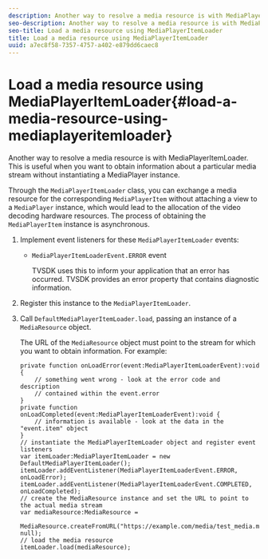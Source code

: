 ```yaml
---
description: Another way to resolve a media resource is with MediaPlayerItemLoader. This is useful when you want to obtain information about a particular media stream without instantiating a MediaPlayer instance.
seo-description: Another way to resolve a media resource is with MediaPlayerItemLoader. This is useful when you want to obtain information about a particular media stream without instantiating a MediaPlayer instance.
seo-title: Load a media resource using MediaPlayerItemLoader
title: Load a media resource using MediaPlayerItemLoader
uuid: a7ec8f58-7357-4757-a402-e879dd6caec8
---
```


# Load a media resource using MediaPlayerItemLoader{#load-a-media-resource-using-mediaplayeritemloader}

Another way to resolve a media resource is with MediaPlayerItemLoader. This is useful when you want to obtain information about a particular media stream without instantiating a MediaPlayer instance.

Through the `MediaPlayerItemLoader` class, you can exchange a media resource for the corresponding `MediaPlayerItem` without attaching a view to a `MediaPlayer` instance, which would lead to the allocation of the video decoding hardware resources. The process of obtaining the `MediaPlayerItem` instance is asynchronous. 

1. Implement event listeners for these `MediaPlayerItemLoader` events:

    * `MediaPlayerItemLoaderEvent.ERROR` event

      TVSDK uses this to inform your application that an error has occurred. TVSDK provides an error property that contains diagnostic information.

1. Register this instance to the `MediaPlayerItemLoader`.
1. Call `DefaultMediaPlayerItemLoader.load`, passing an instance of a `MediaResource` object.

   The URL of the `MediaResource` object must point to the stream for which you want to obtain information. For example: 

   ```
   private function onLoadError(event:MediaPlayerItemLoaderEvent):void { 
       // something went wrong - look at the error code and description 
       // contained within the event.error 
   } 
   private function onLoadCompleted(event:MediaPlayerItemLoaderEvent):void { 
       // information is available - look at the data in the "event.item" object 
   } 
   // instantiate the MediaPlayerItemLoader object and register event listeners 
   var itemLoader:MediaPlayerItemLoader = new DefaultMediaPlayerItemLoader(); 
   itemLoader.addEventListener(MediaPlayerItemLoaderEvent.ERROR, onLoadError); 
   itemLoader.addEventListener(MediaPlayerItemLoaderEvent.COMPLETED, onLoadCompleted); 
   // create the MediaResource instance and set the URL to point to the actual media stream 
   var mediaResource:MediaResource = 
     MediaResource.createFromURL("https://example.com/media/test_media.m3u8", null); 
   // load the media resource 
   itemLoader.load(mediaResource); 
   
   ```

